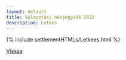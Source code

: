 ```yaml
---
layout: default
title: Választási névjegyzék 2022
description: Letkés
---
```


{% include settlementHTMLs/Letkees.html %}

[Vissza](./)